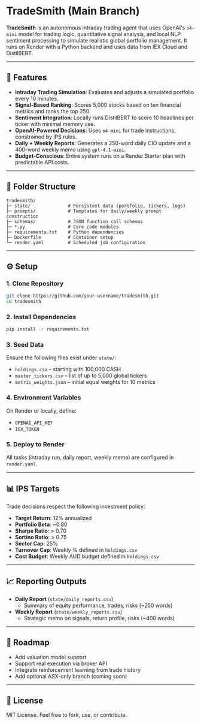 # TradeSmith (Main Branch)

**TradeSmith** is an autonomous intraday trading agent that uses OpenAI's `o4-mini` model for trading logic, quantitative signal analysis, and local NLP sentiment processing to simulate realistic global portfolio management. It runs on Render with a Python backend and uses data from IEX Cloud and DistilBERT.

---

## 🔧 Features

- **Intraday Trading Simulation**: Evaluates and adjusts a simulated portfolio every 10 minutes.
- **Signal-Based Ranking**: Scores 5,000 stocks based on ten financial metrics and ranks the top 250.
- **Sentiment Integration**: Locally runs DistilBERT to score 10 headlines per ticker with minimal memory use.
- **OpenAI-Powered Decisions**: Uses `o4-mini` for trade instructions, constrained by IPS rules.
- **Daily + Weekly Reports**: Generates a 250-word daily CIO update and a 400-word weekly memo using `gpt-4.1-mini`.
- **Budget-Conscious**: Entire system runs on a Render Starter plan with predictable API costs.

---

## 📁 Folder Structure

```
tradesmith/
├─ state/              # Persistent data (portfolio, tickers, logs)
├─ prompts/            # Templates for daily/weekly prompt construction
├─ schemas/            # JSON function call schemas
├─ *.py                # Core code modules
├─ requirements.txt    # Python dependencies
├─ Dockerfile          # Container setup
└─ render.yaml         # Scheduled job configuration
```

---

## ⚙️ Setup

### 1. Clone Repository
```bash
git clone https://github.com/your-username/tradesmith.git
cd tradesmith
```

### 2. Install Dependencies
```bash
pip install -r requirements.txt
```

### 3. Seed Data
Ensure the following files exist under `state/`:
- `holdings.csv` – starting with 100,000 CASH
- `master_tickers.csv` – list of up to 5,000 global tickers
- `metric_weights.json` – initial equal weights for 10 metrics

### 4. Environment Variables
On Render or locally, define:
- `OPENAI_API_KEY`
- `IEX_TOKEN`

### 5. Deploy to Render
All tasks (intraday run, daily report, weekly memo) are configured in `render.yaml`.

---

## 📊 IPS Targets

Trade decisions respect the following investment policy:
- **Target Return**: 12% annualized
- **Portfolio Beta**: ~0.80
- **Sharpe Ratio**: > 0.70
- **Sortino Ratio**: > 0.75
- **Sector Cap**: 25%
- **Turnover Cap**: Weekly % defined in `holdings.csv`
- **Cost Budget**: Weekly AUD budget defined in `holdings.csv`

---

## 📈 Reporting Outputs

- **Daily Report** (`state/daily_reports.csv`)
  - Summary of equity performance, trades, risks (~250 words)
- **Weekly Report** (`state/weekly_reports.csv`)
  - Strategic memo on signals, return profile, risks (~400 words)

---

## 🔮 Roadmap

- Add valuation model support
- Support real execution via broker API
- Integrate reinforcement learning from trade history
- Add optional ASX-only branch (coming soon)

---

## 📜 License

MIT License. Feel free to fork, use, or contribute.
